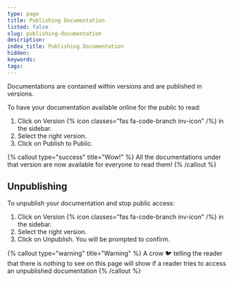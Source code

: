 ```yaml
---
type: page
title: Publishing Documentation
listed: false
slug: publishing-documentation
description: 
index_title: Publishing Documentation
hidden: 
keywords: 
tags: 
---
```


Documentations are contained within versions and are published in versions.

To have your documentation available online for the public to read:

1. Click on Version {% icon classes="fas fa-code-branch inv-icon" /%} in the sidebar.
2. Select the right version.
3. Click on Publish to Public.

{% callout type="success" title="Wow!" %}
All the documentations under that version are now available for everyone to read them!
{% /callout %}

## Unpublishing

To unpublish your documentation and stop public access:

1. Click on Version {% icon classes="fas fa-code-branch inv-icon" /%} in the sidebar.
2. Select the right version.
3. Click on Unpublish. You will be prompted to confirm.

{% callout type="warning" title="Warning" %}
A crow 🐦  telling the reader that there is nothing to see on this page will show if a reader tries to access an unpublished documentation
{% /callout %}